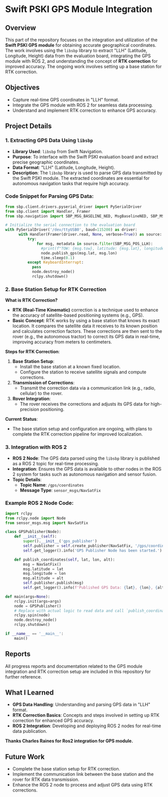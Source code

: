 # Swift PSKI GPS Module Integration

## Overview
This part of the repository focuses on the integration and utilization of the **Swift PSKI GPS module** for obtaining accurate geographical coordinates. The work involves using the `libsbp` library to extract "LLH" (Latitude, Longitude, Height) data from the evaluation board, integrating the GPS module with ROS 2, and understanding the concept of **RTK correction** for improved accuracy. The ongoing work involves setting up a base station for RTK correction.

## Objectives
- Capture real-time GPS coordinates in "LLH" format.
- Integrate the GPS module with ROS 2 for seamless data processing.
- Understand and implement RTK correction to enhance GPS accuracy.

## Project Details
### 1. **Extracting GPS Data Using `libsbp`**
- **Library Used**: `libsbp` from Swift Navigation.
- **Purpose**: To interface with the Swift PSKI evaluation board and extract precise geographic coordinates.
- **Data Format**: "LLH" (Latitude, Longitude, Height).
- **Description**: The `libsbp` library is used to parse GPS data transmitted by the Swift PSKI module. The extracted coordinates are essential for autonomous navigation tasks that require high accuracy.

### Code Snippet for Parsing GPS Data:
```python
from sbp.client.drivers.pyserial_driver import PySerialDriver
from sbp.client import Handler, Framer
from sbp.navigation import SBP_MSG_BASELINE_NED, MsgBaselineNED, SBP_MSG_POS_LLH

# Initialize the serial connection to the evaluation board
with PySerialDriver('/dev/ttyUSB0', baud=115200) as driver:
      with Handler(Framer(driver.read, None, verbose=True)) as source:
          try:
              for msg, metadata in source.filter(SBP_MSG_POS_LLH):                
                #print(f"TOW: {msg.tow}, latitude: {msg.lat}, longitude: {msg.lon}, height: {msg.height}, h_accuracy: {msg.h_accuracy}, v_accuracy: {msg.v_accuracy}, n_stats: {msg.n_sats}, flags: {msg.flags}")
                node.publish_gps(msg.lat, msg.lon)
                time.sleep(0.1)
          except KeyboardInterrupt:
            pass
            node.destroy_node()
            rclpy.shutdown()
```

### 2. **Base Station Setup for RTK Correction**
**What is RTK Correction?**
- **RTK (Real-Time Kinematic)** correction is a technique used to enhance the accuracy of satellite-based positioning systems (e.g., GPS).
- **Basic Concept**: RTK works by using a base station that knows its exact location. It compares the satellite data it receives to its known position and calculates correction factors. These corrections are then sent to the rover (e.g., the autonomous tractor) to correct its GPS data in real-time, improving accuracy from meters to centimeters.

**Steps for RTK Correction**:
1. **Base Station Setup**:
   - Install the base station at a known fixed location.
   - Configure the station to receive satellite signals and compute corrections.
2. **Transmission of Corrections**:
   - Transmit the correction data via a communication link (e.g., radio, cellular) to the rover.
3. **Rover Integration**:
   - The rover receives the corrections and adjusts its GPS data for high-precision positioning.

**Current Status**:
- The base station setup and configuration are ongoing, with plans to complete the RTK correction pipeline for improved localization.

### 3. **Integration with ROS 2**
- **ROS 2 Node**: The GPS data parsed using the `libsbp` library is published as a ROS 2 topic for real-time processing.
- **Integration**: Ensures the GPS data is available to other nodes in the ROS 2 system for tasks such as autonomous navigation and sensor fusion.
- **Topic Details**:
  - **Topic Name**: `/gps/coordinates`
  - **Message Type**: `sensor_msgs/NavSatFix`

### Example ROS 2 Node Code:
```python
import rclpy
from rclpy.node import Node
from sensor_msgs.msg import NavSatFix

class GPSPublisher(Node):
    def __init__(self):
        super().__init__('gps_publisher')
        self.publisher = self.create_publisher(NavSatFix, '/gps/coordinates', 10)
        self.get_logger().info('GPS Publisher Node has been started.')

    def publish_coordinates(self, lat, lon, alt):
        msg = NavSatFix()
        msg.latitude = lat
        msg.longitude = lon
        msg.altitude = alt
        self.publisher.publish(msg)
        self.get_logger().info(f'Published GPS Data: {lat}, {lon}, {alt}')

def main(args=None):
    rclpy.init(args=args)
    node = GPSPublisher()
    # Replace with actual logic to read data and call `publish_coordinates`
    rclpy.spin(node)
    node.destroy_node()
    rclpy.shutdown()

if __name__ == '__main__':
    main()
```

## Reports
All progress reports and documentation related to the GPS module integration and RTK correction setup are included in this repository for further reference.

## What I Learned
- **GPS Data Handling**: Understanding and parsing GPS data in "LLH" format.
- **RTK Correction Basics**: Concepts and steps involved in setting up RTK correction for enhanced GPS accuracy.
- **ROS 2 Integration**: Developing and deploying ROS 2 nodes for real-time data publication.

**Thanks Charles Raines for Ros2 integration for GPS module.**

## Future Work
- Complete the base station setup for RTK correction.
- Implement the communication link between the base station and the rover for RTK data transmission.
- Enhance the ROS 2 node to process and adjust GPS data using RTK corrections.